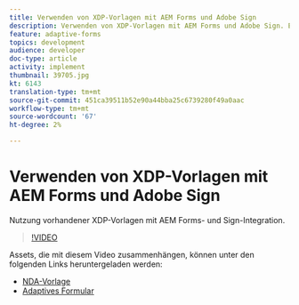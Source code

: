```yaml
---
title: Verwenden von XDP-Vorlagen mit AEM Forms und Adobe Sign
description: Verwenden von XDP-Vorlagen mit AEM Forms und Adobe Sign. Ein Video, das Details zur Nutzung vorhandener XDP-Vorlagen mit AEM Forms- und Sign-Integration enthält.
feature: adaptive-forms
topics: development
audience: developer
doc-type: article
activity: implement
thumbnail: 39705.jpg
kt: 6143
translation-type: tm+mt
source-git-commit: 451ca39511b52e90a44bba25c6739280f49a0aac
workflow-type: tm+mt
source-wordcount: '67'
ht-degree: 2%

---
```


# Verwenden von XDP-Vorlagen mit AEM Forms und Adobe Sign

Nutzung vorhandener XDP-Vorlagen mit AEM Forms- und Sign-Integration.

>[!VIDEO](https://video.tv.adobe.com/v/39705/?quality=9&learn=on)

Assets, die mit diesem Video zusammenhängen, können unter den folgenden Links heruntergeladen werden:

* [NDA-Vorlage](assets/nda-agreement-xdp-template.zip)
* [Adaptives Formular](assets/nda-agreement-af-with-xdp-template.zip)
